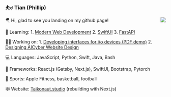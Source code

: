 ### ⛹️‍♂️ Tian (Phillip)

<img align="right" src="https://github-readme-stats.vercel.app/api?username=tian3rd&show_icons=true&icon_color=0366d6&text_color=24292e&hide_title=true" />

🪂 Hi, glad to see you landing on my github page!

🔩 Learning: 1. [Modern Web Development](https://fullstackopen.com/en/) 2. [SwiftUI](https://www.hackingwithswift.com/100/swiftui) 3. [FastAPI](https://fastapi.tiangolo.com/)

👨‍💻 Working on: 1. [Developing interfaces for i/o devices (PDF demo)](https://github.com/tian3rd/pi_dev/blob/main/presentations/SummerProject_TianWu.pdf) 2. [Designing AICyber Website Design](https://www.figma.com/file/mYBuMQlj3OvQzZoCmEsqCD/AICyber?node-id=0%3A1)

💻 Languages: JavaScript, Python, Swift, Java, Bash

🌉 Frameworks: React.js (Gatsby, Next.js), SwiftUI, Bootstrap, Pytorch

🏀 Sports: Apple Fitness, basketball, football

🕸 Website: [Taikonaut.studio](https://taikonaut.studio) (rebuilding with Next.js)
